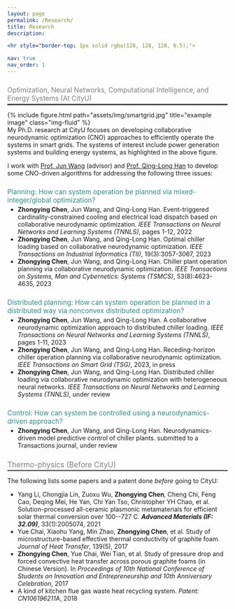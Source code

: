 ```yaml
---
layout: page
permalink: /Research/
title: Research
description: 

<hr style="border-top: 1px solid rgba(128, 128, 128, 0.5);">

nav: true
nav_order: 1
---
```


<span style="position:relative; top:0.7em; right:0em; font-size:1.1em; color:rgba(128,128,128,1)">Optimization, Neural Networks, Computational Intelligence, and Energy Systems (At CityU)</span>
<hr style="border-top: 2px solid rgba(128, 128, 128, 0.5);">

<div class="row justify-content-sm-center">
  <div class="col-sm-10 mt-0 mt-md-0">
    {% include figure.html path="assets/img/smartgrid.jpg" title="example image" class="img-fluid" %}
  </div>
</div>
 My Ph.D. research at CityU focuses on developing collaborative neurodynamic optimization (CNO) approaches to efficiently operate the systems in smart grids.  The systems of interest include power generation systems and building energy systems, as highlighted in the above figure. 
 
 
I work with [Prof. Jun Wang](https://scholars.cityu.edu.hk/en/persons/jun-wang(6d556e00-9da5-4b40-9602-8ee68ce4e526).html) (advisor) and [Prof. Qing-Long Han](https://scholar.google.com.au/citations?user=j0pyptAAAAAJ&hl=en) to develop some CNO-driven algorithms for addressing the following three issues: 


<span style="position:relative; top:0.7em; right:0em; font-size:1.1em; color:rgba(46,143,137,1)">Planning: How can system operation be planned via mixed-integer/global optimization?</span>
<!-- <hr style="border-top: 1.5px dashed rgba(46,143,137, 0.3) ;">  -->

* **Zhongying Chen**, Jun Wang, and Qing-Long Han. Event-triggered cardinality-constrained cooling and electrical load dispatch based on collaborative neurodynamic optimization. *IEEE Transactions on Neural Networks and Learning Systems (TNNLS)*, pages 1-12, 2022
* **Zhongying Chen**, Jun Wang, and Qing-Long Han. Optimal chiller loading based on collaborative neurodynamic optimization. *IEEE Transactions on Industrial Informatics (TII)*, 19(3):3057-3067, 2023
* **Zhongying Chen**, Jun Wang, and Qing-Long Han. Chiller plant operation planning via collaborative neurodynamic optimization. *IEEE Transactions on Systems, Man and Cybernetics: Systems (TSMCS)*, 53(8):4623-4635, 2023


<span style="position:relative; top:0.7em; right:0em; font-size:1.1em; color:rgba(46,143,137,1)">Distributed planning: How can system operation be planned in a distributed way via nonconvex distributed optimization?</span>
<!-- <hr style="border-top: 1.5px dashed rgba(46,143,137, 0.3) ;"> -->

*  **Zhongying Chen**, Jun Wang, and Qing-Long Han. A collaborative neurodynamic optimization approach to distributed chiller loading. *IEEE Transactions on Neural Networks and Learning Systems (TNNLS)*, pages 1-11, 2023
*  **Zhongying Chen**, Jun Wang, and Qing-Long Han. Receding-horizon chiller operation planning via collaborative neurodynamic optimization. *IEEE Transactions on Smart Grid (TSG)*, 2023, in press
*  **Zhongying Chen**, Jun Wang, and Qing-Long Han. Distributed chiller loading via collaborative neurodynamic optimization with heterogeneous neural networks. *IEEE Transactions on Neural Networks and Learning Systems (TNNLS)*, under review



<span style="position:relative; top:0.7em; right:0em; font-size:1.1em; color:rgba(46,143,137,1)">Control: How can system be controlled using a neurodynamics-driven approach?</span>
<!-- <hr style="border-top: 1.5px dashed rgba(46,143,137, 0.3) ;"> -->
* **Zhongying Chen**, Jun Wang, and Qing-Long Han. Neurodynamics-driven model predictive control of chiller plants. submitted to a Transactions journal, under review


<span style="position:relative; top:0.7em; right:0em; font-size:1.2em; color:rgba(128,128,128,1)">Thermo-physics (Before CityU)</span>
<hr style="border-top: 1.5px solid rgba(128, 128, 128, 0.5);">

The following lists some papers and a patent done *before* going to CityU: 
*  Yang Li, Chongjia Lin, Zuoxu Wu, **Zhongying Chen**, Cheng Chi, Feng Cao, Deqing Mei, He Yan, Chi Yan Tso, Christopher YH Chao, et al. Solution-processed all-ceramic plasmonic metamaterials for efficient solar thermal conversion over 100--727 C. ***Advanced Materials (IF: 32.09)***, 33(1):2005074, 2021
*  Yue Chai, Xiaohu Yang, Min Zhao, **Zhongying Chen**, et al. Study of microstructure-based effective thermal conductivity of graphite foam. *Journal of Heat Transfer*, 139(5), 2017
*  **Zhongying Chen**, Yue Chai, Wei Tian, et al. Study of pressure drop and forced convective heat transfer
across porous graphite foams (in Chinese Version). In *Proceedings of 10th National Conference of Students on Innovation and Entrepreneurship and 10th Anniversary Celebration*, 2017
*  A kind of kitchen flue gas waste heat recycling system. *Patent: CN106196211A*, 2018
<!-- <hr style="border-top: 1.5px solid rgba(128, 128, 128, 0.5);"> -->